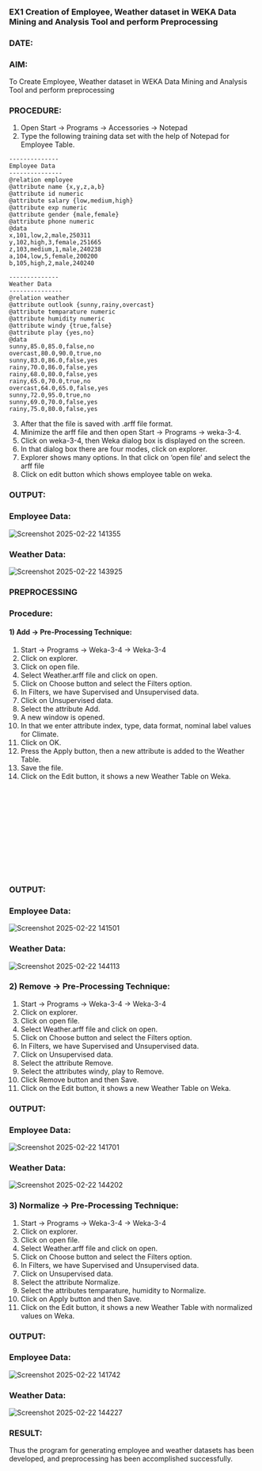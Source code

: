 ### EX1 Creation of Employee, Weather dataset in WEKA Data Mining and Analysis Tool and perform Preprocessing
### DATE: 
### AIM: 
  To Create Employee, Weather dataset in WEKA Data Mining and Analysis Tool and perform preprocessing
### PROCEDURE: 
1) Open Start -> Programs -> Accessories -> Notepad
2) Type the following training data set with the help of Notepad for Employee Table.

```
--------------
Employee Data
---------------
@relation employee
@attribute name {x,y,z,a,b}
@attribute id numeric
@attribute salary {low,medium,high}
@attribute exp numeric
@attribute gender {male,female}
@attribute phone numeric
@data
x,101,low,2,male,250311
y,102,high,3,female,251665
z,103,medium,1,male,240238
a,104,low,5,female,200200
b,105,high,2,male,240240

--------------
Weather Data
---------------
@relation weather
@attribute outlook {sunny,rainy,overcast}
@attribute temparature numeric
@attribute humidity numeric
@attribute windy {true,false}
@attribute play {yes,no}
@data
sunny,85.0,85.0,false,no
overcast,80.0,90.0,true,no
sunny,83.0,86.0,false,yes
rainy,70.0,86.0,false,yes
rainy,68.0,80.0,false,yes
rainy,65.0,70.0,true,no
overcast,64.0,65.0,false,yes
sunny,72.0,95.0,true,no
sunny,69.0,70.0,false,yes
rainy,75.0,80.0,false,yes
```
3) After that the file is saved with .arff file format.
4) Minimize the arff file and then open Start -> Programs -> weka-3-4.
5) Click on weka-3-4, then Weka dialog box is displayed on the screen.
6) In that dialog box there are four modes, click on explorer.
7) Explorer shows many options. In that click on ‘open file’ and select the arff file
8) Click on edit button which shows employee table on weka.

### OUTPUT:
### Employee Data:
![Screenshot 2025-02-22 141355](https://github.com/user-attachments/assets/b9214574-a21c-4532-8a5d-745f4d5b8367)


### Weather Data:
![Screenshot 2025-02-22 143925](https://github.com/user-attachments/assets/f56f05e3-246e-4718-a766-128a814b59ac)



### PREPROCESSING
### Procedure:
#### 1) Add -> Pre-Processing Technique:
1) Start -> Programs -> Weka-3-4 -> Weka-3-4
2) Click on explorer.
3) Click on open file.
4) Select Weather.arff file and click on open.
5) Click on Choose button and select the Filters option.
6) In Filters, we have Supervised and Unsupervised data.
7) Click on Unsupervised data.
8) Select the attribute Add.
9) A new window is opened.
10) In that we enter attribute index, type, data format, nominal label values for Climate.
11) Click on OK.
12) Press the Apply button, then a new attribute is added to the Weather Table.
13) Save the file.
14) Click on the Edit button, it shows a new Weather Table on Weka.
<br><br><br><br><br><br><br><br><br><br><br><br>
### OUTPUT:
### Employee Data:
![Screenshot 2025-02-22 141501](https://github.com/user-attachments/assets/a3860f72-b199-41ac-b991-fd997e14f6a9)


### Weather Data:
![Screenshot 2025-02-22 144113](https://github.com/user-attachments/assets/50ae5867-b1b3-4e70-af4c-ebc6a9a834aa)


### 2) Remove -> Pre-Processing Technique:

1) Start -> Programs -> Weka-3-4 -> Weka-3-4
2) Click on explorer.
3) Click on open file.
4) Select Weather.arff file and click on open.
5) Click on Choose button and select the Filters option.
6) In Filters, we have Supervised and Unsupervised data.
7) Click on Unsupervised data.
8) Select the attribute Remove.
9) Select the attributes windy, play to Remove.
10) Click Remove button and then Save.
11) Click on the Edit button, it shows a new Weather Table on Weka.

### OUTPUT:
### Employee Data:
![Screenshot 2025-02-22 141701](https://github.com/user-attachments/assets/ce389c01-3b1d-49d5-8361-e99bad10e567)


### Weather Data:
![Screenshot 2025-02-22 144202](https://github.com/user-attachments/assets/cd119049-52a3-45c5-a435-c83f8dc51e23)


### 3) Normalize -> Pre-Processing Technique:

1) Start -> Programs -> Weka-3-4 -> Weka-3-4
2) Click on explorer.
3) Click on open file.
4) Select Weather.arff file and click on open.
5) Click on Choose button and select the Filters option.
6) In Filters, we have Supervised and Unsupervised data.
7) Click on Unsupervised data.
8) Select the attribute Normalize.
9) Select the attributes temparature, humidity to Normalize.
10) Click on Apply button and then Save.
11) Click on the Edit button, it shows a new Weather Table with normalized values on Weka.

### OUTPUT:
### Employee Data:
![Screenshot 2025-02-22 141742](https://github.com/user-attachments/assets/2840fc82-d6d1-402e-b1e5-19de97535659)


### Weather Data:
![Screenshot 2025-02-22 144227](https://github.com/user-attachments/assets/02f8dfcc-3ed4-45ee-88d0-a0e368315ecb)


### RESULT: 
  Thus the program for generating employee and weather datasets has been developed, and preprocessing has been accomplished successfully.

